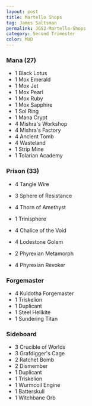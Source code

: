 ```yaml
---
layout: post
title: Martello Shops
tag: James Saltsman
permalink: JGS2-Martello-Shops
category: Second Trimester
color: MUD
---
```


### Mana (27)
- 1 Black Lotus
- 1 Mox Emerald
- 1 Mox Jet
- 1 Mox Pearl
- 1 Mox Ruby
- 1 Mox Sapphire
- 1 Sol Ring
- 1 Mana Crypt
- 4 Mishra's Workshop
- 4 Mishra's Factory
- 4 Ancient Tomb
- 4 Wasteland
- 1 Strip Mine
- 1 Tolarian Academy

### Prison (33)

- 4 Tangle Wire
- 3 Sphere of Resistance
- 4 Thorn of Amethyst
- 1 Trinisphere

- 4 Chalice of the Void
- 4 Lodestone Golem
- 2 Phyrexian Metamorph
- 4 Phyrexian Revoker

### Forgemaster
- 4 Kuldotha Forgemaster
- 1 Triskelion
- 1 Duplicant
- 1 Steel Hellkite
- 1 Sundering Titan

### Sideboard

- 3 Crucible of Worlds
- 3 Grafdigger's Cage
- 2 Ratchet Bomb
- 2 Dismember
- 1 Duplicant
- 1 Triskelion
- 1 Wurmcoil Engine
- 1 Batterskull
- 1 Witchbane Orb
